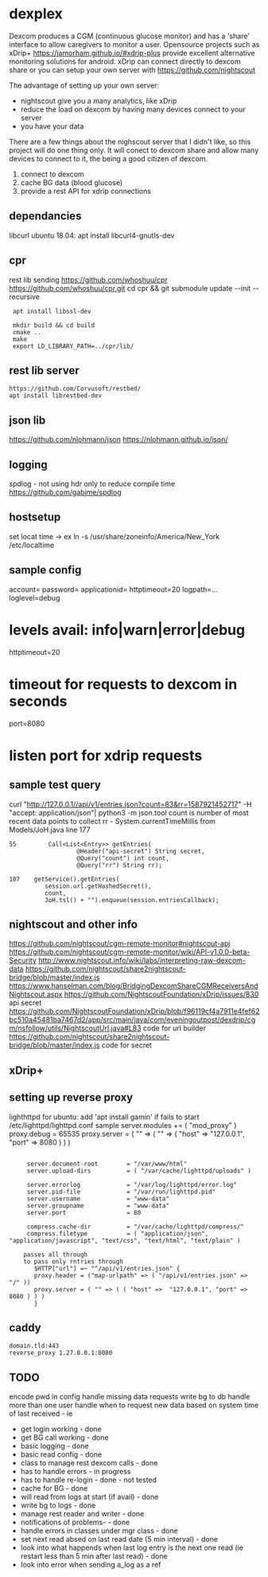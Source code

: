 # dexplex
Dexcom produces a CGM (continuous glucose monitor) and has a 'share' interface to allow caregivers to monitor a user.
Opensource projects such as xDrip+ https://jamorham.github.io/#xdrip-plus provide excellent alternative monitoring solutions for android.  xDrip can connect directly to dexcom share or you can setup your own server with https://github.com/nightscout

The advantage of setting up your own server:
* nightscout give you a many analytics, like xDrip
* reduce the load on dexcom by having many devices connect to your server
* you have your data

There are a few things about the nighscout server that I didn't like, so this project will do one thing only.  It will conect to dexcom share and allow many devices to connect to it, the being a good citizen of dexcom.

1. connect to dexcom
2. cache BG data (blood glucose)
3. provide a rest API for xdrip connections



 dependancies
 ----------------
 libcurl
  ubuntu 18.04: apt install libcurl4-gnutls-dev 

  cpr
  ----------------------------------
  rest lib sending
     https://github.com/whoshuu/cpr
     https://github.com/whoshuu/cpr.git
     cd cpr && git submodule update --init --recursive

     apt install libssl-dev

     mkdir build && cd build
     cmake ..
     make
     export LD_LIBRARY_PATH=../cpr/lib/
     
  rest lib server
  -------------------
    https://github.com/Corvusoft/restbed/
    apt install librestbed-dev



  json lib
  -------------------------------------
  https://github.com/nlohmann/json
  https://nlohmann.github.io/json/


  logging
  -------------------------------------
  spdlog - not using hdr only to reduce compile time
    https://github.com/gabime/spdlog

  hostsetup
  -------------
  set locat time -> ex ln -s /usr/share/zoneinfo/America/New_York /etc/localtime

sample config
-----------------------
account=<your account login>
password=<account pwd>
applicationid=<app id>
httptimeout=20
logpath=...
loglevel=debug
# levels avail: info|warn|error|debug
httptimeout=20
# timeout for requests to dexcom in seconds
port=8080
# listen port for xdrip requests



sample test query
-----------------------
 curl  "http://127.0.0.1//api/v1/entries.json?count=83&rr=1587921452717" -H  "accept: application/json"| python3 -m json.tool
 count is number of most recent data points to collect
 rr - System.currentTimeMillis from Models/JoH.java line 177
 ```
 55         Call<List<Entry>> getEntries(
                    @Header("api-secret") String secret,
                    @Query("count") int count,
                    @Query("rr") String rr);

107    getService().getEntries(
           session.url.getHashedSecret(),
           count,
           JoH.tsl() + "").enqueue(session.entriesCallback);

```



nightscout and other info
-------------------------
https://github.com/nightscout/cgm-remote-monitor#nightscout-api
https://github.com/nightscout/cgm-remote-monitor/wiki/API-v1.0.0-beta-Security
http://www.nightscout.info/wiki/labs/interpreting-raw-dexcom-data
https://github.com/nightscout/share2nightscout-bridge/blob/master/index.js
https://www.hanselman.com/blog/BridgingDexcomShareCGMReceiversAndNightscout.aspx
https://github.com/NightscoutFoundation/xDrip/issues/830        api secret
https://github.com/NightscoutFoundation/xDrip/blob/f96119cf4a7911e4fef62bc510a45481ba7467d2/app/src/main/java/com/eveningoutpost/dexdrip/cgm/nsfollow/utils/NightscoutUrl.java#L83  code for url builder
https://github.com/nightscout/share2nightscout-bridge/blob/master/index.js code for secret


xDrip+
-------------------------


setting up reverse proxy
----------------------------------
lighthttpd
    for ubuntu: add 'apt install gamin' if fails to start
 /etc/lighttpd/lighttpd.conf sample
     server.modules += ( "mod_proxy" )
     proxy.debug = 65535
     proxy.server = ( "" => ( "" => ( "host" => "127.0.0.1", "port" => 8080 ) ) )

```

     server.document-root        = "/var/www/html"
     server.upload-dirs          = ( "/var/cache/lighttpd/uploads" )

     server.errorlog             = "/var/log/lighttpd/error.log"
     server.pid-file             = "/var/run/lighttpd.pid"
     server.username             = "www-data"
     server.groupname            = "www-data"
     server.port                 = 80

     compress.cache-dir          = "/var/cache/lighttpd/compress/"
     compress.filetype           = ( "application/json", "application/javascript", "text/css", "text/html", "text/plain" )
```

```
    passes all through
    to pass only rntries through
       $HTTP["url"] =~ "^/api/v1/entries.json" {
       proxy.header = ("map-urlpath" => ( "/api/v1/entries.json" => "/" ))
       proxy.server = ( "" => ( ( "host" =>  "127.0.0.1", "port" => 8080 ) ) )
       }
```

caddy
--------------
    domain.tld:443
    reverse_proxy 1.27.0.0.1:8080




TODO
------------------------------------
encode pwd in config
handle missing data requests
write bg to db
handle more than one user
handle when to request new data based on system time of last received - ie
* get login working - done
* get BG call working - done
* basic logging - done
* basic read config - done
* class to manage rest dexcom calls - done
* has to handle errors - in progress
*  has to handle re-login  - done - not tested
* cache for BG - done
* will read from logs at start (if avail) - done
* write bg to logs - done
* manage rest reader and writer - done
* notifications of problems- - done
* handle errors in classes under mgr class - done
* set next read absed on last read date (5 min interval) - done
* look into what happends when last log entry is the next one read (ie restart less than 5 min after last read) - done
* look into error when sending a_log as a ref




